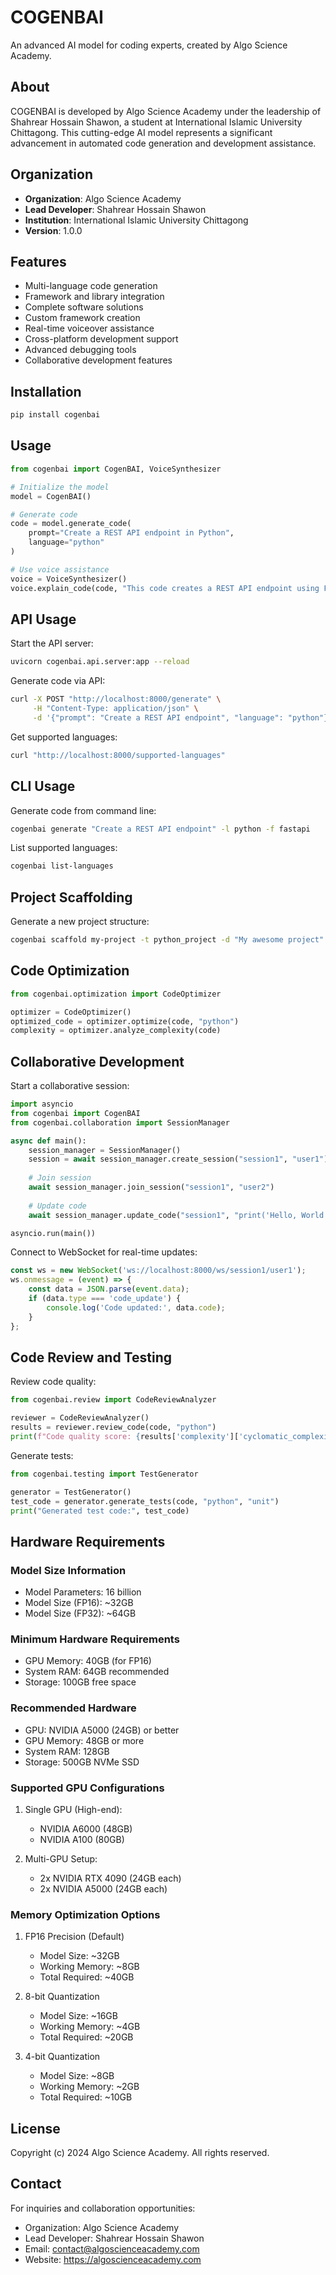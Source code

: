 # COGENBAI

An advanced AI model for coding experts, created by Algo Science Academy.

## About

COGENBAI is developed by Algo Science Academy under the leadership of Shahrear Hossain Shawon,
a student at International Islamic University Chittagong. This cutting-edge AI model represents
a significant advancement in automated code generation and development assistance.

## Organization

- **Organization**: Algo Science Academy
- **Lead Developer**: Shahrear Hossain Shawon
- **Institution**: International Islamic University Chittagong
- **Version**: 1.0.0

## Features

- Multi-language code generation
- Framework and library integration
- Complete software solutions
- Custom framework creation
- Real-time voiceover assistance
- Cross-platform development support
- Advanced debugging tools
- Collaborative development features

## Installation

```bash
pip install cogenbai
```

## Usage

```python
from cogenbai import CogenBAI, VoiceSynthesizer

# Initialize the model
model = CogenBAI()

# Generate code
code = model.generate_code(
    prompt="Create a REST API endpoint in Python",
    language="python"
)

# Use voice assistance
voice = VoiceSynthesizer()
voice.explain_code(code, "This code creates a REST API endpoint using FastAPI")
```

## API Usage

Start the API server:
```bash
uvicorn cogenbai.api.server:app --reload
```

Generate code via API:
```bash
curl -X POST "http://localhost:8000/generate" \
     -H "Content-Type: application/json" \
     -d '{"prompt": "Create a REST API endpoint", "language": "python"}'
```

Get supported languages:
```bash
curl "http://localhost:8000/supported-languages"
```

## CLI Usage

Generate code from command line:
```bash
cogenbai generate "Create a REST API endpoint" -l python -f fastapi
```

List supported languages:
```bash
cogenbai list-languages
```

## Project Scaffolding

Generate a new project structure:
```bash
cogenbai scaffold my-project -t python_project -d "My awesome project"
```

## Code Optimization

```python
from cogenbai.optimization import CodeOptimizer

optimizer = CodeOptimizer()
optimized_code = optimizer.optimize(code, "python")
complexity = optimizer.analyze_complexity(code)
```

## Collaborative Development

Start a collaborative session:
```python
import asyncio
from cogenbai import CogenBAI
from cogenbai.collaboration import SessionManager

async def main():
    session_manager = SessionManager()
    session = await session_manager.create_session("session1", "user1")
    
    # Join session
    await session_manager.join_session("session1", "user2")
    
    # Update code
    await session_manager.update_code("session1", "print('Hello, World!')")

asyncio.run(main())
```

Connect to WebSocket for real-time updates:
```javascript
const ws = new WebSocket('ws://localhost:8000/ws/session1/user1');
ws.onmessage = (event) => {
    const data = JSON.parse(event.data);
    if (data.type === 'code_update') {
        console.log('Code updated:', data.code);
    }
};
```

## Code Review and Testing

Review code quality:
```python
from cogenbai.review import CodeReviewAnalyzer

reviewer = CodeReviewAnalyzer()
results = reviewer.review_code(code, "python")
print(f"Code quality score: {results['complexity']['cyclomatic_complexity']}")
```

Generate tests:
```python
from cogenbai.testing import TestGenerator

generator = TestGenerator()
test_code = generator.generate_tests(code, "python", "unit")
print("Generated test code:", test_code)
```

## Hardware Requirements

### Model Size Information
- Model Parameters: 16 billion
- Model Size (FP16): ~32GB
- Model Size (FP32): ~64GB

### Minimum Hardware Requirements
- GPU Memory: 40GB (for FP16)
- System RAM: 64GB recommended
- Storage: 100GB free space

### Recommended Hardware
- GPU: NVIDIA A5000 (24GB) or better
- GPU Memory: 48GB or more
- System RAM: 128GB
- Storage: 500GB NVMe SSD

### Supported GPU Configurations
1. Single GPU (High-end):
   - NVIDIA A6000 (48GB)
   - NVIDIA A100 (80GB)

2. Multi-GPU Setup:
   - 2x NVIDIA RTX 4090 (24GB each)
   - 2x NVIDIA A5000 (24GB each)

### Memory Optimization Options
1. FP16 Precision (Default)
   - Model Size: ~32GB
   - Working Memory: ~8GB
   - Total Required: ~40GB

2. 8-bit Quantization
   - Model Size: ~16GB
   - Working Memory: ~4GB
   - Total Required: ~20GB

3. 4-bit Quantization
   - Model Size: ~8GB
   - Working Memory: ~2GB
   - Total Required: ~10GB

## License

Copyright (c) 2024 Algo Science Academy. All rights reserved.

## Contact

For inquiries and collaboration opportunities:
- Organization: Algo Science Academy
- Lead Developer: Shahrear Hossain Shawon
- Email: contact@algoscienceacademy.com
- Website: https://algoscienceacademy.com
